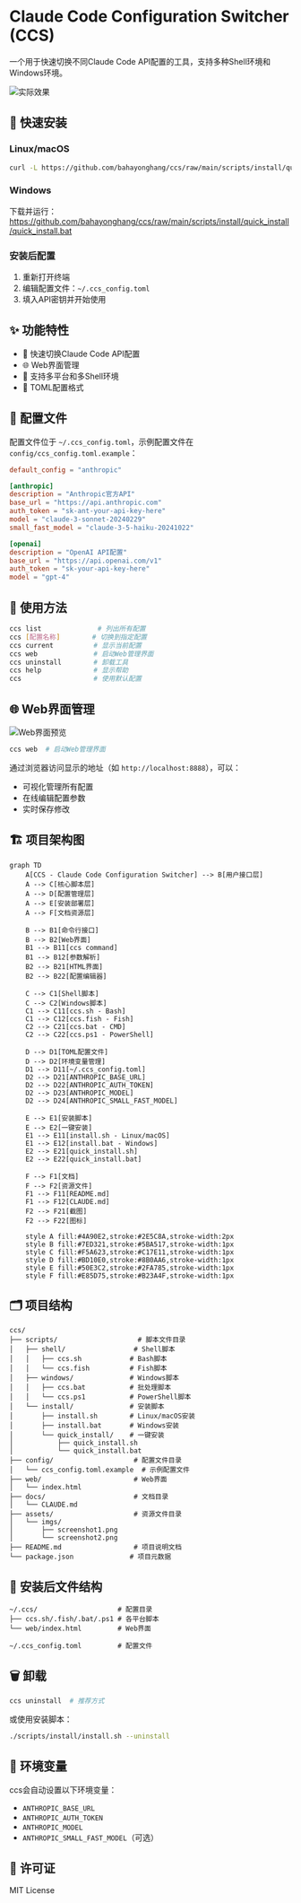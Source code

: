 # Claude Code Configuration Switcher (CCS)

一个用于快速切换不同Claude Code API配置的工具，支持多种Shell环境和Windows环境。

![实际效果](assets/imgs/screenshot1.png)

## 🚀 快速安装

### Linux/macOS
```bash
curl -L https://github.com/bahayonghang/ccs/raw/main/scripts/install/quick_install/quick_install.sh | bash
```

### Windows
下载并运行：https://github.com/bahayonghang/ccs/raw/main/scripts/install/quick_install/quick_install.bat

### 安装后配置
1. 重新打开终端
2. 编辑配置文件：`~/.ccs_config.toml`
3. 填入API密钥并开始使用

## ✨ 功能特性

- 🔄 快速切换Claude Code API配置
- 🌐 Web界面管理
- 🔧 支持多平台和多Shell环境
- 📝 TOML配置格式

## 📝 配置文件

配置文件位于 `~/.ccs_config.toml`，示例配置文件在 `config/ccs_config.toml.example`：

```toml
default_config = "anthropic"

[anthropic]
description = "Anthropic官方API"
base_url = "https://api.anthropic.com"
auth_token = "sk-ant-your-api-key-here"
model = "claude-3-sonnet-20240229"
small_fast_model = "claude-3-5-haiku-20241022"

[openai]
description = "OpenAI API配置"
base_url = "https://api.openai.com/v1"
auth_token = "sk-your-api-key-here"
model = "gpt-4"
```

## 📖 使用方法

```bash
ccs list              # 列出所有配置
ccs [配置名称]        # 切换到指定配置
ccs current          # 显示当前配置
ccs web              # 启动Web管理界面
ccs uninstall        # 卸载工具
ccs help             # 显示帮助
ccs                  # 使用默认配置
```

## 🌐 Web界面管理

![Web界面预览](assets/imgs/screenshot2.png)

```bash
ccs web  # 启动Web管理界面
```

通过浏览器访问显示的地址（如 `http://localhost:8888`），可以：
- 可视化管理所有配置
- 在线编辑配置参数
- 实时保存修改

## 🏗️ 项目架构图

```mermaid
graph TD
    A[CCS - Claude Code Configuration Switcher] --> B[用户接口层]
    A --> C[核心脚本层]
    A --> D[配置管理层]
    A --> E[安装部署层]
    A --> F[文档资源层]
    
    B --> B1[命令行接口]
    B --> B2[Web界面]
    B1 --> B11[ccs command]
    B1 --> B12[参数解析]
    B2 --> B21[HTML界面]
    B2 --> B22[配置编辑器]
    
    C --> C1[Shell脚本]
    C --> C2[Windows脚本]
    C1 --> C11[ccs.sh - Bash]
    C1 --> C12[ccs.fish - Fish]
    C2 --> C21[ccs.bat - CMD]
    C2 --> C22[ccs.ps1 - PowerShell]
    
    D --> D1[TOML配置文件]
    D --> D2[环境变量管理]
    D1 --> D11[~/.ccs_config.toml]
    D2 --> D21[ANTHROPIC_BASE_URL]
    D2 --> D22[ANTHROPIC_AUTH_TOKEN]
    D2 --> D23[ANTHROPIC_MODEL]
    D2 --> D24[ANTHROPIC_SMALL_FAST_MODEL]
    
    E --> E1[安装脚本]
    E --> E2[一键安装]
    E1 --> E11[install.sh - Linux/macOS]
    E1 --> E12[install.bat - Windows]
    E2 --> E21[quick_install.sh]
    E2 --> E22[quick_install.bat]
    
    F --> F1[文档]
    F --> F2[资源文件]
    F1 --> F11[README.md]
    F1 --> F12[CLAUDE.md]
    F2 --> F21[截图]
    F2 --> F22[图标]
    
    style A fill:#4A90E2,stroke:#2E5C8A,stroke-width:2px
    style B fill:#7ED321,stroke:#5BA517,stroke-width:1px
    style C fill:#F5A623,stroke:#C17E11,stroke-width:1px
    style D fill:#BD10E0,stroke:#8B0AA6,stroke-width:1px
    style E fill:#50E3C2,stroke:#2FA785,stroke-width:1px
    style F fill:#E85D75,stroke:#B23A4F,stroke-width:1px
```

## 🗂️ 项目结构

```
ccs/
├── scripts/                    # 脚本文件目录
│   ├── shell/                 # Shell脚本
│   │   ├── ccs.sh            # Bash脚本
│   │   └── ccs.fish          # Fish脚本
│   ├── windows/              # Windows脚本
│   │   ├── ccs.bat           # 批处理脚本
│   │   └── ccs.ps1           # PowerShell脚本
│   └── install/              # 安装脚本
│       ├── install.sh        # Linux/macOS安装
│       ├── install.bat       # Windows安装
│       └── quick_install/    # 一键安装
│           ├── quick_install.sh
│           └── quick_install.bat
├── config/                    # 配置文件目录
│   └── ccs_config.toml.example  # 示例配置文件
├── web/                       # Web界面
│   └── index.html
├── docs/                      # 文档目录
│   └── CLAUDE.md
├── assets/                    # 资源文件目录
│   └── imgs/
│       ├── screenshot1.png
│       └── screenshot2.png
├── README.md                  # 项目说明文档
└── package.json              # 项目元数据
```

## 📁 安装后文件结构

```
~/.ccs/                    # 配置目录
├── ccs.sh/.fish/.bat/.ps1 # 各平台脚本
└── web/index.html         # Web界面

~/.ccs_config.toml         # 配置文件
```

## 🗑️ 卸载

```bash
ccs uninstall  # 推荐方式
```

或使用安装脚本：
```bash
./scripts/install/install.sh --uninstall
```

## 🔧 环境变量

ccs会自动设置以下环境变量：
- `ANTHROPIC_BASE_URL`
- `ANTHROPIC_AUTH_TOKEN` 
- `ANTHROPIC_MODEL`
- `ANTHROPIC_SMALL_FAST_MODEL`（可选）

## 📄 许可证

MIT License